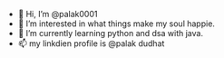 - 👋 Hi, I’m @palak0001
- 👀 I’m interested in what things make my soul happie.
- 🌱 I’m currently learning python and dsa with java.
- 📫 my linkdien profile is @palak dudhat
  

<!---
palak0001/palak0001 is a ✨ special ✨ repository because its `README.md` (this file) appears on your GitHub profile.
You can click the Preview link to take a look at your changes.
--->
